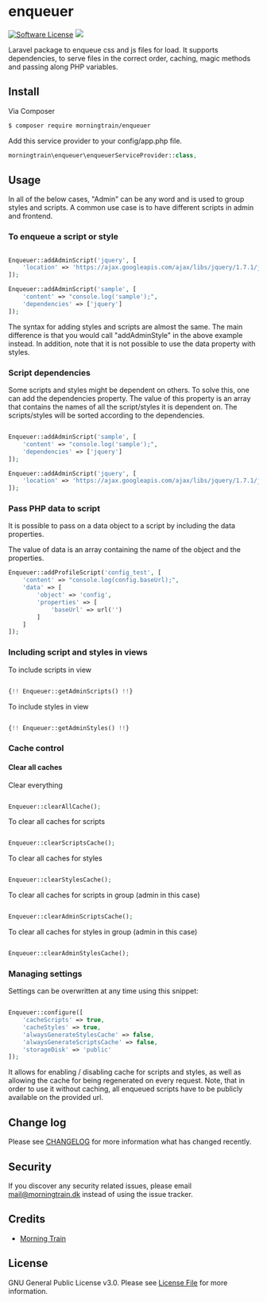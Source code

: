 # enqueuer

[![Software License](https://img.shields.io/badge/licence-%20GNU%20General%20Public%20License%20v3.0-brightgreen.svg)](LICENSE.md)
![](https://img.shields.io/badge/version-1.2.3-brightgreen.svg)

Laravel package to enqueue css and js files for load. 
It supports dependencies, to serve files in the correct order, caching, magic methods and passing along PHP variables.

## Install

Via Composer

``` bash
$ composer require morningtrain/enqueuer
```
Add this service provider to your config/app.php file.

``` php
morningtrain\enqueuer\enqueuerServiceProvider::class,
```

## Usage

In all of the below cases, "Admin" can be any word and is used to group styles and scripts. 
A common use case is to have different scripts in admin and frontend.

### To enqueue a script or style

``` php

Enqueuer::addAdminScript('jquery', [
	'location' => 'https://ajax.googleapis.com/ajax/libs/jquery/1.7.1/jquery.min.js'
]);

Enqueuer::addAdminScript('sample', [
	'content' => "console.log('sample');",
	'dependencies' => ['jquery']
]);

```

The syntax for adding styles and scripts are almost the same. The main difference is that you would call "addAdminStyle" in the above example instead.
In addition, note that it is not possible to use the data property with styles.

### Script dependencies

Some scripts and styles might be dependent on others. To solve this, one can add the dependencies property.
The value of this property is an array that contains the names of all the script/styles it is dependent on.
The scripts/styles will be sorted according to the dependencies.

``` php

Enqueuer::addAdminScript('sample', [
	'content' => "console.log('sample');",
	'dependencies' => ['jquery']
]);

Enqueuer::addAdminScript('jquery', [
	'location' => 'https://ajax.googleapis.com/ajax/libs/jquery/1.7.1/jquery.min.js'
]);

```

### Pass PHP data to script

It is possible to pass on a data object to a script by including the data properties.

The value of data is an array containing the name of the object and the properties.

``` php
Enqueuer::addProfileScript('config_test', [
	'content' => "console.log(config.baseUrl);",
	'data' => [
		'object' => 'config',
		'properties' => [
			'baseUrl' => url('')
		]
	]
]);
```

### Including script and styles in views

To include scripts in view

``` php

{!! Enqueuer::getAdminScripts() !!}

```

To include styles in view

``` php

{!! Enqueuer::getAdminStyles() !!}

```

### Cache control

#### Clear all caches

Clear everything
``` php

Enqueuer::clearAllCache();

```

To clear all caches for scripts
``` php

Enqueuer::clearScriptsCache();

```

To clear all caches for styles
``` php

Enqueuer::clearStylesCache();

```

To clear all caches for scripts in group (admin in this case)
``` php

Enqueuer::clearAdminScriptsCache();

```

To clear all caches for styles in group (admin in this case)
``` php

Enqueuer::clearAdminStylesCache();

```

### Managing settings
Settings can be overwritten at any time using this snippet:
``` php

Enqueuer::configure([
	'cacheScripts' => true,
	'cacheStyles' => true,
	'alwaysGenerateStylesCache' => false,
	'alwaysGenerateScriptsCache' => false,
	'storageDisk' => 'public'
]);

```

It allows for enabling / disabling cache for scripts and styles, as well as allowing the cache for being regenerated on every request.
Note, that in order to use it without caching, all enqueued scripts have to be publicly available on the provided url.


## Change log

Please see [CHANGELOG](CHANGELOG.md) for more information what has changed recently.

## Security

If you discover any security related issues, please email mail@morningtrain.dk instead of using the issue tracker.

## Credits

- [Morning Train][link-author]

## License

GNU General Public License v3.0. Please see [License File](LICENSE.md) for more information.

[link-packagist]: https://packagist.org/packages/morningtrain/enqueuer
[link-author]: https://morningtrain.dk
